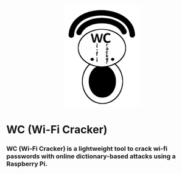 <p align="center">
<img src="WC-logo.png" width=200>
</p>

# WC (Wi-Fi Cracker)
### __WC (Wi-Fi Cracker)__ is a lightweight tool to crack wi-fi passwords with online dictionary-based attacks using a Raspberry Pi.
